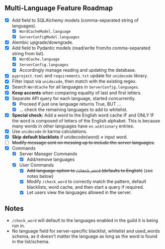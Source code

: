## Multi-Language Feature Roadmap
- [x] Add field to SQLAlchemy models (comma-separated string of languages).
  - [x] `WordCacheModel.language`
  - [x] `ServerConfigModel.languages`
- [x] Alembic upgrade/downgrade.
- [x] Add field to Pydantic models (read/write from/to comma-separated string from list).
  - [x] `WordCache.language`
  - [x] `ServerConfig.languages`
  - [x] Accordingly manage reading and updating the database.
- [x] `pyproject.toml` and `requirements.txt` update for `unidecode` library.
- [x] Filter input via `unidecode`, then match with the existing regex.
- [x] Search `WordCache` for all languages in `ServerConfig.languages`.
- [x] **Keep accents** when comparing equality of last and first letters.
- [x] Separate API query for each language, started concurrently.
  - [x] Proceed if just one language returns True, BUT ...
  - [x] ... check the remaining languages to add to whitelist.
- [x] **Special check:** Add a word to the English word cache IF and ONLY IF the word is composed of letters of the
English alphabet. This is because many words in other languages have `en.wiktionary` entries.
- [x] Use `unidecode` in karma calculations.
- [x] **Skip** **default blacklists** if unidecode(word) ≠ input word.
- [ ] ~~Modify message sent on messing up to include the server languages.~~
- [x] Commands
  - [x] Server Manager Commands
    - [x] Add/remove languages
  - [x] User Commands
    - [x] ~~Add language option to `/check_word` (defaults to English)~~ (see notes below)
    - [x] Modify `/check_word` to correctly match the pattern, default blacklists,
word cache, and then start a query if required.
    - [x] Let users view the languages allowed in the server.

## Notes
- `/check_word` will default to the languages enabled in the guild it is being run in.
- No language field for server-specific blacklist, whitelist and used_words schema, 
as it doesn't matter the language as long as the word is found in the list/schema.
